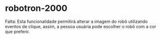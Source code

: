 # robotron-2000

Falta:  Esta funcionalidade permitirá alterar a imagem do robô utilizando eventos de clique, assim, a pessoa usuária pode escolher o robô com a cor que preferir.